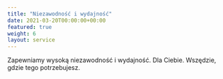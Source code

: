```yaml
---
title: "Niezawodność i wydajność"
date: 2021-03-20T00:00:00+00:00
featured: true
weight: 6
layout: service
---
```


Zapewniamy wysoką niezawodność i wydajność. Dla Ciebie. Wszędzie, gdzie tego potrzebujesz.
